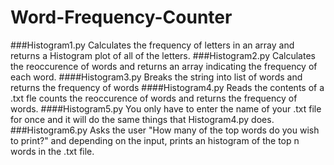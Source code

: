 # Word-Frequency-Counter

###Histogram1.py
Calculates the frequency of letters in an array and returns a Histogram plot of all of the letters.
###Histogram2.py
Calculates the reoccurence of words and returns an array indicating the frequency of each word.
####Histogram3.py
Breaks the string into list of words and returns the frequency of words
####Histogram4.py
Reads the contents of a .txt fle counts the reoccurence of words and returns the frequency of words.
####Histogram5.py
You only have to enter the name of your .txt file for once and it will do the same things that Histogram4.py does.
###Histogram6.py
Asks the user "How many of the top words do you wish to print?" and depending on the input, prints an histogram of the top n words in the .txt file.
